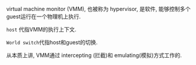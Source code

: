 
virtual machine monitor (VMM), 也被称为 hypervisor, 是软件, 能够控制多个guest运行在一个物理机上执行.

`host` 代指VMM的执行上下文.

`World switch`代指host和guest的切换.

从本质上讲, VMM通过 intercepting (拦截)和 emulating(模拟)方式工作的.